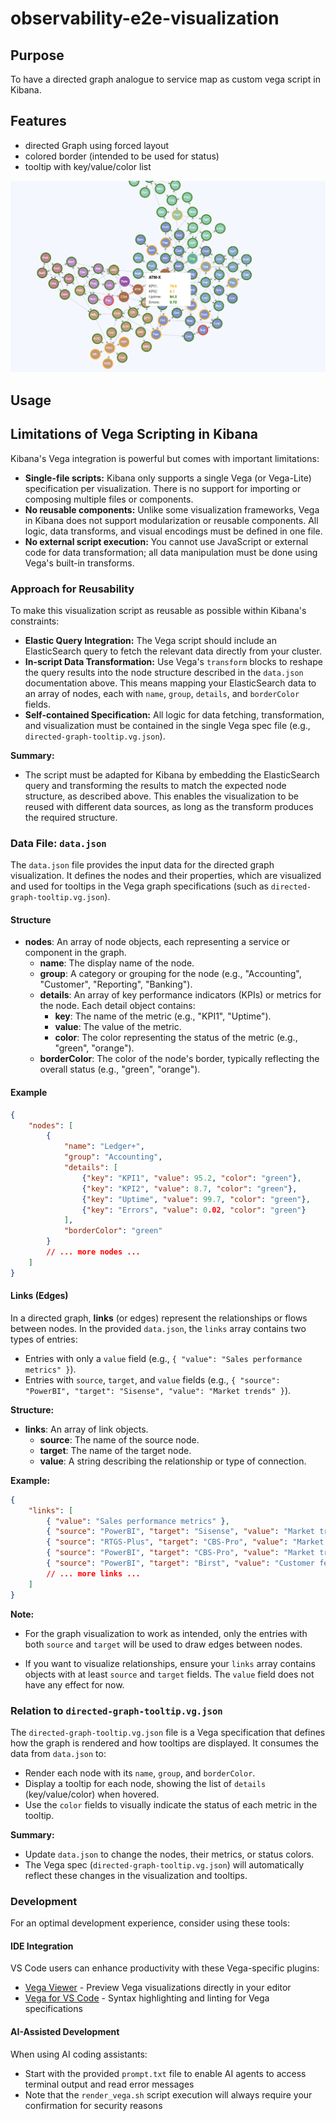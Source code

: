 # observability-e2e-visualization

## Purpose
To have a directed graph analogue to service map as custom vega script in Kibana.

## Features
- directed Graph using forced layout
- colored border (intended to be used for status)
- tooltip with key/value/color list

![Example visualization](example.png)


## Usage

## Limitations of Vega Scripting in Kibana

Kibana's Vega integration is powerful but comes with important limitations:

- **Single-file scripts:** Kibana only supports a single Vega (or Vega-Lite) specification per visualization. There is no support for importing or composing multiple files or components.
- **No reusable components:** Unlike some visualization frameworks, Vega in Kibana does not support modularization or reusable components. All logic, data transforms, and visual encodings must be defined in one file.
- **No external script execution:** You cannot use JavaScript or external code for data transformation; all data manipulation must be done using Vega's built-in transforms.

### Approach for Reusability

To make this visualization script as reusable as possible within Kibana's constraints:

- **Elastic Query Integration:** The Vega script should include an ElasticSearch query to fetch the relevant data directly from your cluster.
- **In-script Data Transformation:** Use Vega's `transform` blocks to reshape the query results into the node structure described in the `data.json` documentation above. This means mapping your ElasticSearch data to an array of nodes, each with `name`, `group`, `details`, and `borderColor` fields.
- **Self-contained Specification:** All logic for data fetching, transformation, and visualization must be contained in the single Vega spec file (e.g., `directed-graph-tooltip.vg.json`).

**Summary:**
- The script must be adapted for Kibana by embedding the ElasticSearch query and transforming the results to match the expected node structure, as described above. This enables the visualization to be reused with different data sources, as long as the transform produces the required structure.

### Data File: `data.json`

The `data.json` file provides the input data for the directed graph visualization. It defines the nodes and their properties, which are visualized and used for tooltips in the Vega graph specifications (such as `directed-graph-tooltip.vg.json`).

#### Structure

- **nodes**: An array of node objects, each representing a service or component in the graph.
    - **name**: The display name of the node.
    - **group**: A category or grouping for the node (e.g., "Accounting", "Customer", "Reporting", "Banking").
    - **details**: An array of key performance indicators (KPIs) or metrics for the node. Each detail object contains:
        - **key**: The name of the metric (e.g., "KPI1", "Uptime").
        - **value**: The value of the metric.
        - **color**: The color representing the status of the metric (e.g., "green", "orange").
    - **borderColor**: The color of the node's border, typically reflecting the overall status (e.g., "green", "orange").

#### Example

```json
{
    "nodes": [
        {
            "name": "Ledger+",
            "group": "Accounting",
            "details": [
                {"key": "KPI1", "value": 95.2, "color": "green"},
                {"key": "KPI2", "value": 8.7, "color": "green"},
                {"key": "Uptime", "value": 99.7, "color": "green"},
                {"key": "Errors", "value": 0.02, "color": "green"}
            ],
            "borderColor": "green"
        }
        // ... more nodes ...
    ]
}
```


#### Links (Edges)

In a directed graph, **links** (or edges) represent the relationships or flows between nodes. In the provided `data.json`, the `links` array contains two types of entries:

- Entries with only a `value` field (e.g., `{ "value": "Sales performance metrics" }`).
- Entries with `source`, `target`, and `value` fields (e.g., `{ "source": "PowerBI", "target": "Sisense", "value": "Market trends" }`).

**Structure:**
- **links**: An array of link objects.
    - **source**: The name of the source node.
    - **target**: The name of the target node.
    - **value**: A string describing the relationship or type of connection.

**Example:**

```json
{
    "links": [
        { "value": "Sales performance metrics" },
        { "source": "PowerBI", "target": "Sisense", "value": "Market trends" },
        { "source": "RTGS-Plus", "target": "CBS-Pro", "value": "Market trends" },
        { "source": "PowerBI", "target": "CBS-Pro", "value": "Market trends" },
        { "source": "PowerBI", "target": "Birst", "value": "Customer feedback" }
        // ... more links ...
    ]
}
```

**Note:**
- For the graph visualization to work as intended, only the entries with both `source` and `target` will be used to draw edges between nodes.

- If you want to visualize relationships, ensure your `links` array contains objects with at least `source` and `target` fields. The `value` field does not have any effect for now.

### Relation to `directed-graph-tooltip.vg.json`

The `directed-graph-tooltip.vg.json` file is a Vega specification that defines how the graph is rendered and how tooltips are displayed. It consumes the data from `data.json` to:

- Render each node with its `name`, `group`, and `borderColor`.
- Display a tooltip for each node, showing the list of `details` (key/value/color) when hovered.
- Use the `color` fields to visually indicate the status of each metric in the tooltip.

**Summary:**
- Update `data.json` to change the nodes, their metrics, or status colors.
- The Vega spec (`directed-graph-tooltip.vg.json`) will automatically reflect these changes in the visualization and tooltips.

### Development

For an optimal development experience, consider using these tools:

#### IDE Integration
VS Code users can enhance productivity with these Vega-specific plugins:
- [Vega Viewer](https://marketplace.visualstudio.com/items?itemName=RandomFractalsInc.vscode-vega-viewer) - Preview Vega visualizations directly in your editor
- [Vega for VS Code](https://marketplace.visualstudio.com/items?itemName=kanitw.vega-vscode) - Syntax highlighting and linting for Vega specifications

#### AI-Assisted Development
When using AI coding assistants:
- Start with the provided `prompt.txt` file to enable AI agents to access terminal output and read error messages
- Note that the `render_vega.sh` script execution will always require your confirmation for security reasons